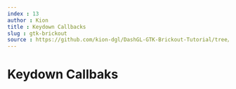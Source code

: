 ```yaml
---
index : 13
author : Kion
title : Keydown Callbacks
slug : gtk-brickout
source : https://github.com/kion-dgl/DashGL-GTK-Brickout-Tutorial/tree/master/13_Keydown_Callbacks
---
```

# Keydown Callbaks
